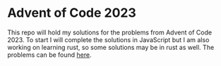 # Advent of Code 2023
This repo will hold my solutions for the problems from Advent of Code 2023. To start I will complete the solutions in JavaScript but I am also working on learning rust, so some solutions may be in rust as well. The problems can be found [here](https://adventofcode.com/2023).